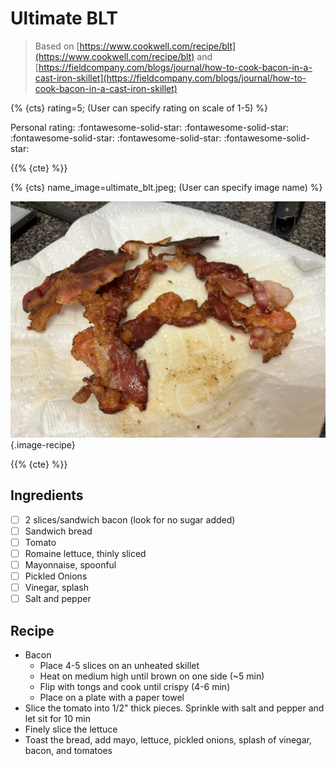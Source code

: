 # Ultimate BLT

> Based on [https://www.cookwell.com/recipe/blt](https://www.cookwell.com/recipe/blt) and [https://fieldcompany.com/blogs/journal/how-to-cook-bacon-in-a-cast-iron-skillet](https://fieldcompany.com/blogs/journal/how-to-cook-bacon-in-a-cast-iron-skillet)

{% {cts} rating=5; (User can specify rating on scale of 1-5) %}

Personal rating: :fontawesome-solid-star: :fontawesome-solid-star: :fontawesome-solid-star: :fontawesome-solid-star: :fontawesome-solid-star:

{{% {cte} %}}

{% {cts} name_image=ultimate_blt.jpeg; (User can specify image name) %}

![ultimate_blt.jpeg](./ultimate_blt.jpeg){.image-recipe}

{{% {cte} %}}

## Ingredients

- [ ] 2 slices/sandwich bacon (look for no sugar added)
- [ ] Sandwich bread
- [ ] Tomato
- [ ] Romaine lettuce, thinly sliced
- [ ] Mayonnaise, spoonful
- [ ] Pickled Onions
- [ ] Vinegar, splash
- [ ] Salt and pepper

## Recipe

- Bacon
    - Place 4-5 slices on an unheated skillet
    - Heat on medium high until brown on one side (~5 min)
    - Flip with tongs and cook until crispy (4-6 min)
    - Place on a plate with a paper towel
- Slice the tomato into 1/2" thick pieces. Sprinkle with salt and pepper and let sit for 10 min
- Finely slice the lettuce
- Toast the bread, add mayo, lettuce, pickled onions, splash of vinegar, bacon, and tomatoes
